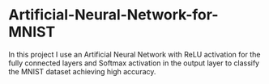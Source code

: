 # Artificial-Neural-Network-for-MNIST
In this project I use an Artificial Neural Network with ReLU activation for the fully connected layers and Softmax activation in the output layer to classify the MNIST dataset achieving high accuracy. 
